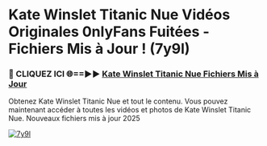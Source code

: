 # Kate Winslet Titanic Nue Vidéos Originales 0nlyFans Fuitées - Fichiers Mis à Jour ! (7y9l)

<h3>🔴 CLIQUEZ ICI 🌐==►► <a href="https://tinyurl.com/2pmr4ezf" rel="nofollow">Kate Winslet Titanic Nue Fichiers Mis à Jour</a></h3>

Obtenez Kate Winslet Titanic Nue et tout le contenu. Vous pouvez maintenant accéder à toutes les vidéos et photos de Kate Winslet Titanic Nue. Nouveaux fichiers mis à jour 2025

[![7y9l](https://i.imgur.com/6SNvagu.gif)](https://tinyurl.com/2pmr4ezf)
